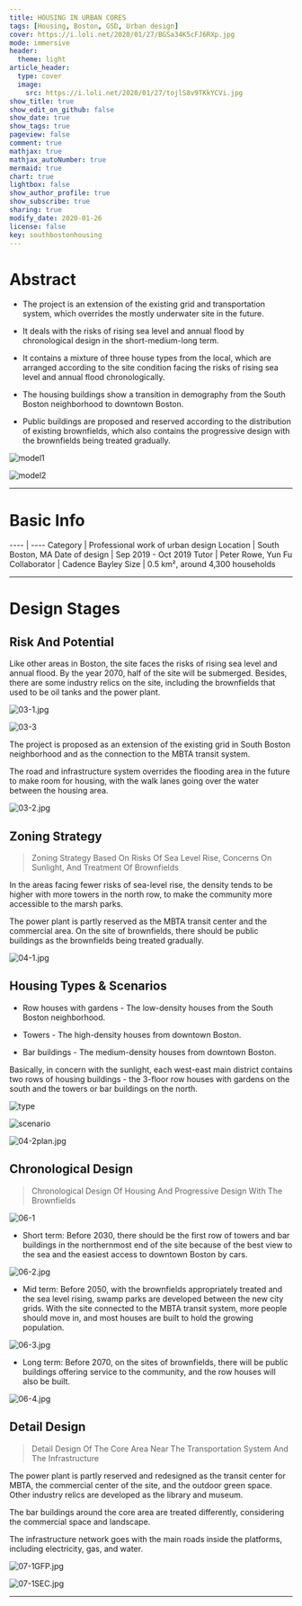 ```yaml
---
title: HOUSING IN URBAN CORES
tags: [Housing, Boston, GSD, Urban design]
cover: https://i.loli.net/2020/01/27/BGSa34K5cFJ6RXp.jpg
mode: immersive
header:
  theme: light
article_header:
  type: cover
  image:
    src: https://i.loli.net/2020/01/27/tojlS8v9TKkYCVi.jpg
show_title: true
show_edit_on_github: false
show_date: true
show_tags: true
pageview: false
comment: true
mathjax: true
mathjax_autoNumber: true
mermaid: true
chart: true
lightbox: false
show_author_profile: true
show_subscribe: true
sharing: true
modify_date: 2020-01-26
license: false
key: southbostonhousing
---
```


# Abstract

* The project is an extension of the existing grid and transportation system, which overrides the mostly underwater site in the future.* It deals with the risks of rising sea level and annual flood by chronological design in the short-medium-long term.* It contains a mixture of three house types from the local, which are arranged according to the site condition facing the risks of rising sea level and annual flood chronologically.* The housing buildings show a transition in demography from the South Boston neighborhood to downtown Boston.* Public buildings are proposed and reserved according to the distribution of existing brownfields, which also contains the progressive design with the brownfields being treated gradually.

<!--more-->

![model1](https://i.loli.net/2020/01/27/pmjAJcLBrPnqt94.jpg)

![model2](https://i.loli.net/2020/01/27/9sr5hVZQjnIRKTf.jpg)

---

# Basic Info

---- | ----
Category | Professional work of urban design
Location | South Boston, MA
Date of design | Sep 2019 - Oct 2019
Tutor | Peter Rowe, Yun Fu
Collaborator | Cadence Bayley
Size | 0.5 km², around 4,300 households

---

# Design Stages

## Risk And Potential

Like other areas in Boston, the site faces the risks of rising sea level and annual flood. By the year 2070, half of the site will be submerged. Besides, there are some industry relics on the site, including the brownfields that used to be oil tanks and the power plant.![03-1.jpg](https://i.loli.net/2020/01/27/LETVFZaUtKruWoI.jpg)

![03-3](https://i.loli.net/2020/01/27/rwR1FPqUYKlzAfH.jpg)The project is proposed as an extension of the existing grid in South Boston neighborhood and as the connection to the MBTA transit system.
The road and infrastructure system overrides the flooding area in the future to make room for housing, with the walk lanes going over the water between the housing area.

![03-2.jpg](https://i.loli.net/2020/01/27/zj6hOE7dqweXSWt.jpg)

## Zoning Strategy

> Zoning Strategy Based On Risks Of Sea Level Rise, Concerns On Sunlight, And Treatment Of BrownfieldsIn the areas facing fewer risks of sea-level rise, the density tends to be higher with more towers in the north row, to make the community more accessible to the marsh parks.The power plant is partly reserved as the MBTA transit center and the commercial area. On the site of brownfields, there should be public buildings as the brownfields being treated gradually.

![04-1.jpg](https://i.loli.net/2020/01/27/Y4pDTbVSiUwRalt.jpg)

## Housing Types & Scenarios* Row houses with gardens - The low-density houses from the South Boston neighborhood.
* Towers - The high-density houses from downtown Boston.
* Bar buildings - The medium-density houses from downtown Boston.Basically, in concern with the sunlight, each west-east main district contains two rows of housing buildings - the 3-floor row houses with gardens on the south and the towers or bar buildings on the north.

![type](https://i.loli.net/2020/01/27/9wUleI2WVLDG6JE.jpg)

![scenario](https://i.loli.net/2020/01/27/SItmwCLcn7aRQMv.jpg)

![04-2plan.jpg](https://i.loli.net/2020/01/27/Ui1PJWsoFXmv5Qf.jpg)

## Chronological Design

> Chronological Design Of Housing And Progressive Design With The Brownfields

![06-1](https://i.loli.net/2020/01/27/FgPE528AJepN9lj.jpg)

* Short term: Before 2030, there should be the first row of towers and bar buildings in the northernmost end of the site because of the best view to the sea and the easiest access to downtown Boston by cars.![06-2.jpg](https://i.loli.net/2020/01/27/NPd2BXusOWhbARi.jpg)* Mid term: Before 2050, with the brownfields appropriately treated and the sea level rising, swamp parks are developed between the new city grids. With the site connected to the MBTA transit system, more people should move in, and most houses are built to hold the growing population.![06-3.jpg](https://i.loli.net/2020/01/27/x8fKk1IOsZ7B3uX.jpg)* Long term: Before 2070, on the sites of brownfields, there will be public buildings offering service to the community, and the row houses will also be built.

![06-4.jpg](https://i.loli.net/2020/01/27/J12HOvzfUXeAMQi.jpg)

## Detail Design

> Detail Design Of The Core Area Near The Transportation System And The InfrastructureThe power plant is partly reserved and redesigned as the transit center for MBTA, the commercial center of the site, and the outdoor green space. Other industry relics are developed as the library and museum.The bar buildings around the core area are treated differently, considering the commercial space and landscape.The infrastructure network goes with the main roads inside the platforms, including electricity, gas, and water.

![07-1GFP.jpg](https://i.loli.net/2020/01/27/AYJ5jilsoUbw61e.jpg)

![07-1SEC.jpg](https://i.loli.net/2020/01/27/4REuIHWGCXp1Tdg.jpg)

---